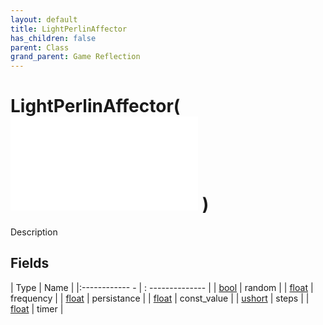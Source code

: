 ```yaml
---
layout: default
title: LightPerlinAffector
has_children: false
parent: Class
grand_parent: Game Reflection
---
```

# LightPerlinAffector( ![ AffectorLambda ](game-reflection/classes/affector_lambda.md) )
Description 

## Fields
| Type | Name |
|:------------ - | : -------------- |
| [bool](game-reflection/components/bool.md) | random |
| [float](game-reflection/components/float.md) | frequency |
| [float](game-reflection/components/float.md) | persistance |
| [float](game-reflection/components/float.md) | const_value |
| [ushort](game-reflection/enums/ushort.md) | steps |
| [float](game-reflection/components/float.md) | timer |
